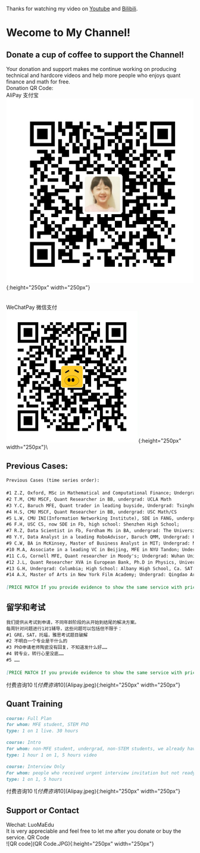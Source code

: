 
       
	       
		           
				   
Thanks for watching my video on [Youtube](https://www.youtube.com/channel/UCF6yapaqaAp-1xuDvH_mDmQ) and [Bilibili](https://space.bilibili.com/448559999).

    

# Wecome to My Channel!
## Donate a cup of coffee to support the Channel!
Your donation and support makes me continue working on producing technical and hardcore videos and help more people who enjoys quant finance and math for free.   
Donation QR Code:\
AliPay 支付宝\
![AliPay支付宝](Alipay.jpeg){:height="250px" width="250px"}\
\
\
WeChatPay 微信支付\
![WeChat微信支付](WechatPay.PNG){:height="250px" width="250px"}\

## Previous Cases:
```markdown
Previous Cases (time series order):

#1 Z.Z, Oxford, MSc in Mathematical and Computational Finance; Undergrad: Central University of Finance and Economics
#2 T.M, CMU MSCF, Quant Researcher in BB, undergrad: UCLA Math
#3 Y.C, Baruch MFE, Quant trader in leading buyside, Undergrad: Tsinghua Uni. 
#4 H.S, CMU MSCF, Quant Researcher in BB, undergrad: USC Math/CS
#5 L.W, CMU INI(Information Networking Institute), SDE in FANG, undergrad: USC Math/CS
#6 F.H, USC CS, now SDE in Fb, high school: Shenzhen High School;
#7 R.Z, Data Scientist in Fb, Fordham Ms in BA, undergrad: The University of Manchester Accounting;
#8 Y.Y, Data Analyst in a leading RoboAdvisor, Baruch QMM, Undergrad: Hehai Uni. Public Business Administration;
#9 C.W, BA in McKinsey, Master of Business Analyst in MIT; Undergrad: NYU Mechanical Engineer;
#10 M.A, Associate in a leading VC in Beijing, MFE in NYU Tandon; Undergrad: Wuhan Uni.
#11 C.G, Cornell MFE, Quant researcher in Moody's; Undergrad: Wuhan Uni.
#12 J.L, Quant Researcher XVA in European Bank, Ph.D in Physics, University of Cambridge; Undergrad: University of Science and Technology of China
#13 G.H, Undergrad: Columbia; High School: Albany High School, Ca. SAT: 2300
#14 A.X, Master of Arts in New York Film Academy; Undergrad: Qingdao Art School

[PRICE MATCH If you provide evidence to show the same service with price in the market.]
```
## 留学和考试

```markdown
我们提供从考试到申请，不同年龄阶段的从开始到结尾的解决方案。      
每周针对问题进行1对1辅导，这些问题可以包括但不限于：
#1 GRE，SAT，托福，雅思考试题目破解
#2 不明白一个专业是干什么的
#3 PhD申请老师陶瓷没有回复，不知道发什么好……
#4 转专业，转行心里没底……
#5 ……

[PRICE MATCH If you provide evidence to show the same service with price in the market.]
```
付费咨询$10\
![付费咨询$10](Alipay.jpeg){:height="250px" width="250px"}

## Quant Training

```markdown
course: Full Plan
for whom: MFE student, STEM PhD
type: 1 on 1 live. 30 hours
```
```markdown
course: Intro
for whom: non-MFE student, undergrad, non-STEM students, we already have 2 highschool students!
type: 1 hour 1 on 1, 5 hours video
```
```markdown
course: Interview Only
For whom: people who received urgent interview invitation but not ready...(I strongly recommend you give up if you are not ready)
type: 1 on 1, 5 hours

```
付费咨询$10\
![付费咨询$10](Alipay.jpeg){:height="250px" width="250px"}



## Support or Contact
Wechat: LuoMaEdu\
It is very appreciable and feel free to let me after you donate or buy the service. 
QR Code\
![QR code](QR Code.JPG){:height="250px" width="250px"}



